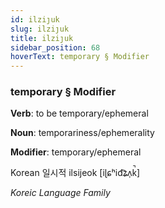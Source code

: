```yaml
---
id: ilziȷuk
slug: ilziȷuk
title: ilziȷuk
sidebar_position: 68
hoverText: temporary § Modifier
---
```


### temporary § Modifier

**Verb**: to be temporary/ephemeral

**Noun**: temporariness/ephemerality

**Modifier**: temporary/ephemeral

Korean 일시적 ilsijeok [iɭɕʰid͡ʑʌ̹k̚]

*Koreic Language Family*